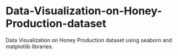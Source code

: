 # Data-Visualization-on-Honey-Production-dataset
Data Visualization on Honey Production dataset  using seaborn and matplotlib libraries.
